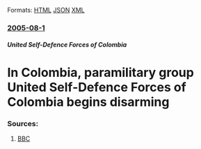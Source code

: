 
Formats: [HTML](/news/2005/08/1/in-colombia-paramilitary-group-united-self-defence-forces-of-colombia-begins-disarming.html)  [JSON](/news/2005/08/1/in-colombia-paramilitary-group-united-self-defence-forces-of-colombia-begins-disarming.json)  [XML](/news/2005/08/1/in-colombia-paramilitary-group-united-self-defence-forces-of-colombia-begins-disarming.xml)  

### [2005-08-1](/news/2005/08/1/index.md)

##### United Self-Defence Forces of Colombia
#  In Colombia, paramilitary group United Self-Defence Forces of Colombia begins disarming 




### Sources:

1. [BBC](http://news.bbc.co.uk/2/hi/americas/4736803.stm)
